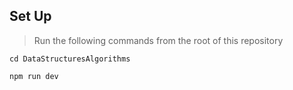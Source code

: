 ## Set Up ##
> Run the following commands from the root of this repository
```
cd DataStructuresAlgorithms
```
```
npm run dev
```